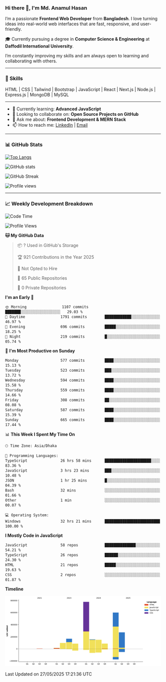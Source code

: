 ### Hi there 👋, I'm Md. Anamul Hasan

I’m a passionate **Frontend Web Developer** from **Bangladesh**. I love turning ideas into real-world web interfaces that are fast, responsive, and user-friendly.

🎓 Currently pursuing a degree in **Computer Science & Engineering** at **Daffodil International University**.

I’m constantly improving my skills and am always open to learning and collaborating with others.

---

### 🚀 Skills
HTML | CSS | Tailwind | Bootstrap | JavaScript | React | Next.js | Node.js | Express.js | MongoDB | MySQL 

---

- 🌱 Currently learning: **Advanced JavaScript**
- 👯 Looking to collaborate on: **Open Source Projects on GitHub**
- 💬 Ask me about: **Frontend Development & MERN Stack**
- 📫 How to reach me: [LinkedIn](https://www.linkedin.com/in/mdanamulhasan201) | [Email](mailto:anamulhasan3625@gmail.com)

---

### 📊 GitHub Stats

[![Top Langs](https://github-readme-stats.vercel.app/api/top-langs/?username=mdanamulhasan201&layout=compact)](https://github.com/anuraghazra/github-readme-stats)

![GitHub stats](https://github-readme-stats.vercel.app/api?username=mdanamulhasan201&show_icons=true&count_private=true&theme=tokyonight)

![GitHub Streak](https://streak-stats.demolab.com?user=mdanamulhasan201&theme=tokyonight)

![Profile views](https://gpvc.arturio.dev/mdanamulhasan201)

---

### 📈 Weekly Development Breakdown

<!--START_SECTION:waka-->
![Code Time](http://img.shields.io/badge/Code%20Time-179%20hrs%2053%20mins-blue)

![Profile Views](http://img.shields.io/badge/Profile%20Views-0-blue)

**🐱 My GitHub Data** 

> 📦 ? Used in GitHub's Storage 
 > 
> 🏆 921 Contributions in the Year 2025
 > 
> 🚫 Not Opted to Hire
 > 
> 📜 65 Public Repositories 
 > 
> 🔑 0 Private Repositories 
 > 
**I'm an Early 🐤** 

```text
🌞 Morning                1107 commits        ███████░░░░░░░░░░░░░░░░░░   29.03 % 
🌆 Daytime                1791 commits        ████████████░░░░░░░░░░░░░   46.97 % 
🌃 Evening                696 commits         █████░░░░░░░░░░░░░░░░░░░░   18.25 % 
🌙 Night                  219 commits         █░░░░░░░░░░░░░░░░░░░░░░░░   05.74 % 
```
📅 **I'm Most Productive on Sunday** 

```text
Monday                   577 commits         ████░░░░░░░░░░░░░░░░░░░░░   15.13 % 
Tuesday                  523 commits         ███░░░░░░░░░░░░░░░░░░░░░░   13.72 % 
Wednesday                594 commits         ████░░░░░░░░░░░░░░░░░░░░░   15.58 % 
Thursday                 559 commits         ████░░░░░░░░░░░░░░░░░░░░░   14.66 % 
Friday                   308 commits         ██░░░░░░░░░░░░░░░░░░░░░░░   08.08 % 
Saturday                 587 commits         ████░░░░░░░░░░░░░░░░░░░░░   15.39 % 
Sunday                   665 commits         ████░░░░░░░░░░░░░░░░░░░░░   17.44 % 
```


📊 **This Week I Spent My Time On** 

```text
🕑︎ Time Zone: Asia/Dhaka

💬 Programming Languages: 
TypeScript               26 hrs 58 mins      █████████████████████░░░░   83.36 % 
JavaScript               3 hrs 23 mins       ███░░░░░░░░░░░░░░░░░░░░░░   10.48 % 
JSON                     1 hr 25 mins        █░░░░░░░░░░░░░░░░░░░░░░░░   04.39 % 
Bash                     32 mins             ░░░░░░░░░░░░░░░░░░░░░░░░░   01.66 % 
Other                    1 min               ░░░░░░░░░░░░░░░░░░░░░░░░░   00.07 % 

💻 Operating System: 
Windows                  32 hrs 21 mins      █████████████████████████   100.00 % 
```

**I Mostly Code in JavaScript** 

```text
JavaScript               58 repos            ██████████████░░░░░░░░░░░   54.21 % 
TypeScript               26 repos            ██████░░░░░░░░░░░░░░░░░░░   24.30 % 
HTML                     21 repos            █████░░░░░░░░░░░░░░░░░░░░   19.63 % 
CSS                      2 repos             ░░░░░░░░░░░░░░░░░░░░░░░░░   01.87 % 
```



**Timeline**

![Lines of Code chart](https://raw.githubusercontent.com/mdanamulhasan201/mdanamulhasan201/main/assets/bar_graph.png)


 Last Updated on 27/05/2025 17:21:36 UTC
<!--END_SECTION:waka-->
